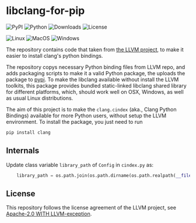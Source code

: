 libclang-for-pip
================

![PyPI](https://img.shields.io/pypi/v/libclang)
![Python](https://img.shields.io/pypi/pyversions/libclang)
![Downloads](https://img.shields.io/pypi/dw/libclang)
![License](https://img.shields.io/pypi/l/libclang)

![Linux](https://github.com/sighingnow/libclang/workflows/libclang-linux-amd64/badge.svg)
![MacOS](https://github.com/sighingnow/libclang/workflows/libclang-macosx-amd64/badge.svg)
![Windows](https://github.com/sighingnow/libclang/workflows/libclang-windows-amd64/badge.svg)

The repository contains code that taken from [the LLVM project][1], to make it easier to install
clang's python bindings.

The repository copys necessary Python binding files from LLVM repo, and adds packaging scripts
to make it a valid Python package, the uploads the package to [pypi][2]. To make the libclang
available without install the LLVM toolkits, this package provides bundled static-linked libclang
shared library for different platforms, which, should work well on OSX, Windows, as well as
usual Linux distributions.

The aim of this project is to make the `clang.cindex` (aka., Clang Python Bindings)
available for more Python users, without setup the LLVM environment. To install the package,
you just need to run

```bash
pip install clang
```

Internals
---------

Update class variable `library_path` of `Config` in `cindex.py` as:

```python
    library_path = os.path.join(os.path.dirname(os.path.realpath(__file__)), 'native')
```

License
-------

This repository follows the license agreement of the LLVM project, see [Apache-2.0 WITH LLVM-exception](./LICENSE.TXT).

[1]: https://github.com/llvm/llvm-project/tree/main/clang/bindings/python
[2]: https://pypi.org/project/libclang
